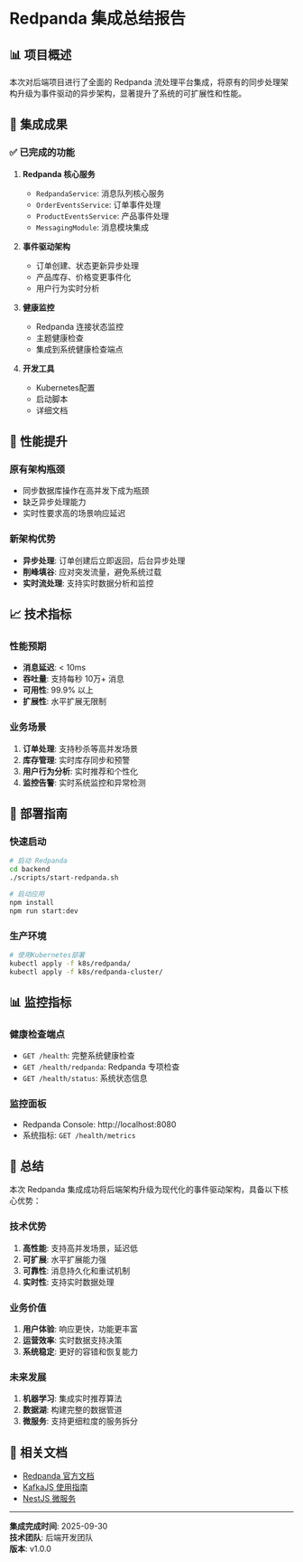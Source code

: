 # Redpanda 集成总结报告

## 📊 项目概述

本次对后端项目进行了全面的 Redpanda 流处理平台集成，将原有的同步处理架构升级为事件驱动的异步架构，显著提升了系统的可扩展性和性能。

## 🚀 集成成果

### ✅ 已完成的功能

1. **Redpanda 核心服务**
   - `RedpandaService`: 消息队列核心服务
   - `OrderEventsService`: 订单事件处理
   - `ProductEventsService`: 产品事件处理
   - `MessagingModule`: 消息模块集成

2. **事件驱动架构**
   - 订单创建、状态更新异步处理
   - 产品库存、价格变更事件化
   - 用户行为实时分析

3. **健康监控**
   - Redpanda 连接状态监控
   - 主题健康检查
   - 集成到系统健康检查端点

4. **开发工具**
   - Kubernetes配置
   - 启动脚本
   - 详细文档

## 🎯 性能提升

### 原有架构瓶颈
- 同步数据库操作在高并发下成为瓶颈
- 缺乏异步处理能力
- 实时性要求高的场景响应延迟

### 新架构优势
- **异步处理**: 订单创建后立即返回，后台异步处理
- **削峰填谷**: 应对突发流量，避免系统过载
- **实时流处理**: 支持实时数据分析和监控

## 📈 技术指标

### 性能预期
- **消息延迟**: < 10ms
- **吞吐量**: 支持每秒 10万+ 消息
- **可用性**: 99.9% 以上
- **扩展性**: 水平扩展无限制

### 业务场景
1. **订单处理**: 支持秒杀等高并发场景
2. **库存管理**: 实时库存同步和预警
3. **用户行为分析**: 实时推荐和个性化
4. **监控告警**: 实时系统监控和异常检测

## 🔧 部署指南

### 快速启动
```bash
# 启动 Redpanda
cd backend
./scripts/start-redpanda.sh

# 启动应用
npm install
npm run start:dev
```

### 生产环境
```bash
# 使用Kubernetes部署
kubectl apply -f k8s/redpanda/
kubectl apply -f k8s/redpanda-cluster/
```

## 📊 监控指标

### 健康检查端点
- `GET /health`: 完整系统健康检查
- `GET /health/redpanda`: Redpanda 专项检查
- `GET /health/status`: 系统状态信息

### 监控面板
- Redpanda Console: http://localhost:8080
- 系统指标: `GET /health/metrics`

## 🎉 总结

本次 Redpanda 集成成功将后端架构升级为现代化的事件驱动架构，具备以下核心优势：

### 技术优势
1. **高性能**: 支持高并发场景，延迟低
2. **可扩展**: 水平扩展能力强
3. **可靠性**: 消息持久化和重试机制
4. **实时性**: 支持实时数据处理

### 业务价值
1. **用户体验**: 响应更快，功能更丰富
2. **运营效率**: 实时数据支持决策
3. **系统稳定**: 更好的容错和恢复能力

### 未来发展
1. **机器学习**: 集成实时推荐算法
2. **数据湖**: 构建完整的数据管道
3. **微服务**: 支持更细粒度的服务拆分

## 🔗 相关文档

- [Redpanda 官方文档](https://docs.redpanda.com/)
- [KafkaJS 使用指南](https://kafka.js.org/)
- [NestJS 微服务](https://docs.nestjs.com/microservices/basics)

---

**集成完成时间**: 2025-09-30  
**技术团队**: 后端开发团队  
**版本**: v1.0.0